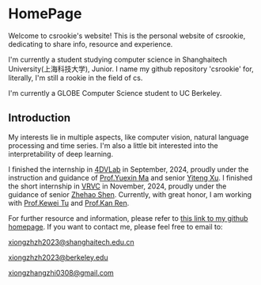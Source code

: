 # HomePage

Welcome to csrookie's website! This is the personal website of csrookie, dedicating to share info, resource and experience.

I'm currently a student studying computer science in Shanghaitech University(上海科技大学), Junior. I name my github repository 'csrookie' for, literally, I'm still a rookie in the field of cs. 

I'm currently a GLOBE Computer Science student to UC Berkeley. 

## Introduction

My interests lie in multiple aspects, like computer vision, natural language processing and time series. I'm also a little bit interested into the interpretability of deep learning. 

I finished the internship in [4DVLab](https://4dvlab.github.io/index.html) in September, 2024, proudly under the instruction and guidance of [Prof.Yuexin Ma](https://yuexinma.me/aboutme.html) and senior [Yiteng Xu](https://yiteng-xu.github.io/). I finished the short internship in [VRVC](https://vic.shanghaitech.edu.cn/vrvc/en/) in November, 2024, proudly under the guidance of senior [Zhehao Shen](https://moqiyinlun.github.io/). Currently, with great honor, I am working with [Prof.Kewei Tu](https://faculty.sist.shanghaitech.edu.cn/faculty/tukw/) and [Prof.Kan Ren](https://sist.shanghaitech.edu.cn/rk/list.htm).  

For further resource and information, please refer to [this link to my github homepage](https://github.com/bearthesilly/csrookie). If you want to contact me, please feel free to email to: 

xiongzhzh2023@shanghaitech.edu.cn

xiongzhzh2023@berkeley.edu

xiongzhangzhi0308@gmail.com


